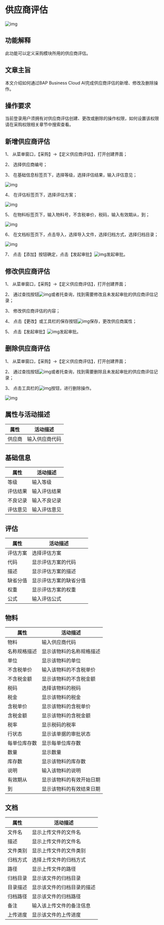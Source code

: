 # 供应商评估 

![img](图片/横线.png)

## 功能解释 

此功能可以定义采购模块所用的供应商评估。

## 文章主旨 

本文介绍如何通过BAP Business Cloud AI完成供应商评估的新增、修改及删除操作。

## 操作要求 

当前登录用户须拥有对供应商评估创建、更改或删除的操作权限，如何设置该权限请在采购权限相关章节中搜索查看。

## 新增供应商评估 

1、 从菜单窗口，【采购】->【定义供应商评估】，打开创建界面；

2、 选择供应商编号；

3、 在基础信息标签页下，选择等级，选择评估结果，输入评估意见；

![img](图片/供应商评估1.jpg)

4、 在评估标签页下，选择评估方案；

![img](图片/供应商评估2.jpg)

5、 在物料标签页下，输入物料号，不含税单价，税码，输入有效期从，到；

![img](图片/供应商评估3.jpg)

6、 在文档标签页下，点击导入，选择导入文件，选择归档方式，选择归档目录；

![img](图片/供应商评估4.jpg)

7、 点击【添加】按钮确定，点击【发起审批】![img](图片/审批.png)发起审批。

## 修改供应商评估 

1、 从菜单窗口，【采购】->【定义供应商评估】，打开创建界面；

2、 通过查找按钮![img](图片/查找按钮.png)或者托查询，找到需要修改且未发起审批的供应商评估记录；

3、 修改供应商评估的内容；

4、 点击【更改】或工具栏的保存按钮![img](图片/保存.png)保存，更改供应商属性；

5、 点击【发起审批】![img](图片/审批.png)发起审批。

## 删除供应商评估 

1、 从菜单窗口，【采购】->【定义供应商评估】，打开创建界面；

2、 通过查找按钮![img](图片/查找按钮.png)或者托查询，找到需要删除且未发起审批的供应商评估记录；

3、 点击工具栏的![img](图片/删除.png)按钮，进行删除操作。

![img](图片/供应商评估5.jpg)

## 属性与活动描述 

| **属性** | **活动描述**   |
| -------- | -------------- |
| 供应商   | 输入供应商代码 |

## 基础信息 

| **属性** | **活动描述** |
| -------- | ------------ |
| 等级     | 输入等级     |
| 评估结果 | 输入评估结果 |
| 不良记录 | 输入不良记录 |
| 评估意见 | 输入评估意见 |

## 评估 

| **属性** | **活动描述**           |
| -------- | ---------------------- |
| 评估方案 | 选择评估方案           |
| 代码     | 显示评估方案的代码     |
| 描述     | 显示评估方案的描述     |
| 缺省分值 | 显示评估方案的缺省分值 |
| 权重     | 显示评估方案的权重     |
| 公式     | 输入评估公式           |

## 物料 

| **属性**     | **活动描述**             |
| ------------ | ------------------------ |
| 物料         | 输入供应商代码           |
| 名称规格描述 | 显示该物料的名称规格描述 |
| 单位         | 显示该物料的单位         |
| 不含税单价   | 输入该物料的不含税单价   |
| 不含税金额   | 显示该物料的不含税金额   |
| 税码         | 选择该物料的税码         |
| 税金         | 显示该物料的税金         |
| 含税单价     | 显示该物料的含税单价     |
| 含税金额     | 显示该物料的含税金额     |
| 税率         | 显示税码的税率           |
| 行状态       | 显示该单据的审批状态     |
| 每单位库存数 | 显示每单位库存数         |
| 数量         | 显示数量                 |
| 库存数       | 显示该物料的库存数       |
| 说明         | 输入该物料的说明         |
| 有效期从     | 显示该物料的有效开始日期 |
| 到           | 显示该物料的有效结束日期 |

## 文档 

| **属性** | **活动描述**               |
| -------- | -------------------------- |
| 文件名   | 显示上传文件的文件名       |
| 描述     | 显示上传文件的文件名       |
| 文件类别 | 显示上传文件的文件类别     |
| 归档方式 | 选择上传文件的归档方式     |
| 路径     | 显示上传文件的路径         |
| 归档目录 | 显示该文件的归档目录       |
| 目录描述 | 显示该文件的归档目录的描述 |
| 归档路径 | 显示该文件的归档路径       |
| 备注     | 输入该上传文件的备注信息   |
| 上传进度 | 显示该文件的上传进度       |

 

 

 

 

 

 
